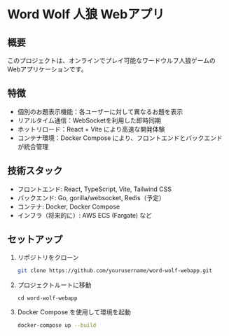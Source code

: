 # Word Wolf 人狼 Webアプリ

## 概要
このプロジェクトは、オンラインでプレイ可能なワードウルフ人狼ゲームのWebアプリケーションです。

## 特徴
- 個別のお題表示機能：各ユーザーに対して異なるお題を表示
- リアルタイム通信：WebSocketを利用した即時同期
- ホットリロード：React + Vite により高速な開発体験
- コンテナ環境：Docker Compose により、フロントエンドとバックエンドが統合管理

## 技術スタック
- フロントエンド: React, TypeScript, Vite, Tailwind CSS
- バックエンド: Go, gorilla/websocket, Redis（予定）
- コンテナ: Docker, Docker Compose
- インフラ（将来的に）: AWS ECS (Fargate) など

## セットアップ
1. リポジトリをクローン
   ```bash
   git clone https://github.com/yourusername/word-wolf-webapp.git

2. プロジェクトルートに移動
   ```bach
   cd word-wolf-webapp

3. Docker Compose を使用して環境を起動
   ```bash
   docker-compose up --build

